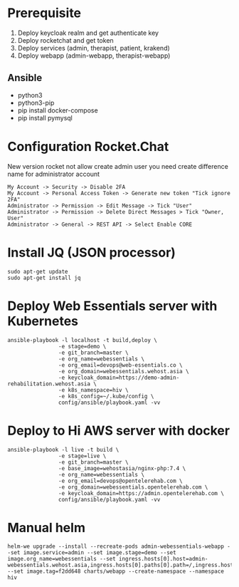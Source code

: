 # Prerequisite
1. Deploy keycloak realm and get authenticate key
2. Deploy rocketchat and get token
3. Deploy services (admin, therapist, patient, krakend)
4. Deploy webapp (admin-webapp, therapist-webapp)

## Ansible
   - python3
   - python3-pip
   - pip install docker-compose
   - pip install pymysql

# Configuration Rocket.Chat
New version rocket not allow create admin user you need create difference name for administrator account

    My Account -> Security -> Disable 2FA
    My Account -> Personal Access Token -> Generate new token "Tick ignore 2FA"
    Administrator -> Permission -> Edit Message -> Tick "User"
    Administrator -> Permission -> Delete Direct Messages > Tick "Owner, User"
    Administrator -> General -> REST API -> Select Enable CORE

# Install JQ (JSON processor)
    sudo apt-get update
    sudo apt-get install jq

# Deploy Web Essentials server with Kubernetes

    ansible-playbook -l localhost -t build,deploy \
                    -e stage=demo \
                    -e git_branch=master \
                    -e org_name=webessentials \
                    -e org_email=devops@web-essentials.co \
                    -e org_domain=webessentials.wehost.asia \
                    -e keycloak_domain=https://demo-admin-rehabilitation.wehost.asia \
                    -e k8s_namespace=hiv \
                    -e k8s_config=~/.kube/config \
                    config/ansible/playbook.yaml -vv

# Deploy to Hi AWS server with docker

    ansible-playbook -l live -t build \
                    -e stage=live \
                    -e git_branch=master \
                    -e base_image=wehostasia/nginx-php:7.4 \
                    -e org_name=webessentials \
                    -e org_email=devops@opentelerehab.com \
                    -e org_domain=webessentials.opentelerehab.com \
                    -e keycloak_domain=https://admin.opentelerehab.com \
                    config/ansible/playbook.yaml -vv


# Manual helm
    helm-we upgrade --install --recreate-pods admin-webessentials-webapp --set image.service=admin --set image.stage=demo --set image.org_name=webessentials --set ingress.hosts[0].host=admin-webessentials.wehost.asia,ingress.hosts[0].paths[0].path=/,ingress.hosts[0].paths[0].pathType=ImplementationSpecific --set image.tag=f2dd648 charts/webapp --create-namespace --namespace hiv

